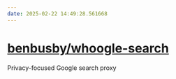```yaml
---
date: 2025-02-22 14:49:28.561668
---
```


# [benbusby/whoogle-search](https://github.com/benbusby/whoogle-search)

Privacy-focused Google search proxy